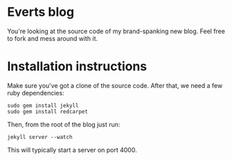 Everts blog
===========

You're looking at the source code of my brand-spanking new blog.
Feel free to fork and mess around with it.

Installation instructions
=========================

Make sure you've got a clone of the source code.
After that, we need a few ruby dependencies:

```
sudo gem install jekyll
sudo gem install redcarpet
```

Then, from the root of the blog just run:

```
jekyll server --watch
```

This will typically start a server on port 4000.
